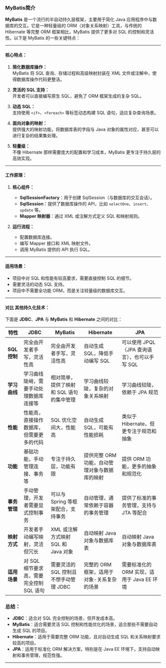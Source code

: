 ### MyBatis简介

**MyBatis** 是一个流行的半自动持久层框架，主要用于简化 Java 应用程序中与数据库的交互。它是一种轻量级的 ORM（对象关系映射）工具，与传统的 Hibernate 等完整 ORM 框架相比，MyBatis 提供了更多对 SQL 的控制和灵活性。以下是 MyBatis 的一些关键特点：

---

#### **核心特点：**

1. **简化数据库操作：**  
    MyBatis 将 SQL 查询、存储过程和高级映射封装在 XML 文件或注解中，使得数据库操作代码更整洁。
    
2. **灵活的 SQL 支持：**  
    开发者可以直接编写原生 SQL，避免了 ORM 框架生成的复杂 SQL。
    
3. **动态 SQL：**  
    支持使用 `<if>`、`<foreach>` 等标签动态构建 SQL 语句，适应复杂查询场景。
    
4. **面向对象的映射：**  
    提供强大的映射功能，将数据库表的字段与 Java 对象的属性对应，甚至可以进行复杂的结果集处理。
    
5. **轻量级：**  
    不像 Hibernate 那样需要庞大的配置和学习成本，MyBatis 更专注于持久层的高效实现。
    

---

#### **工作原理：**

1. **核心组件：**
    
    - **SqlSessionFactory**：用于创建 SqlSession（与数据库的交互会话）。
    - **SqlSession**：提供了数据库操作的 API，比如 `selectOne`、`insert`、`update` 等。
    - **Mapper 映射器**：通过 XML 或注解方式定义 SQL 和映射规则。
2. **运行流程：**
    
    - 配置数据库连接。
    - 编写 Mapper 接口和 XML 映射文件。
    - 调用 MyBatis 提供的 API 执行 SQL。

---

#### **适用场景：**

- 项目中对 SQL 和性能有较高要求，需要直接控制 SQL 的细节。
- 需要灵活的动态 SQL 支持。
- 项目中不需要全功能 ORM，而是关注轻量级的数据库交互。

---

#### **对比 其他持久化技术：**

下面是 **JDBC**、**JPA** 与 **MyBatis** 和 **Hibernate** 之间的对比：

| 特性         | **JDBC**                  | **MyBatis**               | **Hibernate**             | **JPA**                       |
| ---------- | ------------------------- | ------------------------- | ------------------------- | ----------------------------- |
| **SQL 控制** | 完全由开发者手写，灵活性高             | 完全由开发者手写，灵活性高             | 自动生成 SQL，降低手动编写 SQL       | 可以使用 JPQL（JPA 查询语言），也可以手写 SQL |
| **学习曲线**   | 学习曲线陡峭，需要手动处理数据库连接等       | 相对简单，提供了映射和 SQL 语句的集中管理   | 学习曲线较陡，复杂的对象关系映射          | 学习曲线较陡，依赖于 JPA 规范             |
| **性能**     | 性能高，直接操作数据库，但需要更多的代码      | SQL 优化空间大，性能高             | 自动生成 SQL，可能有性能损耗          | 类似于 Hibernate，但更专注于规范和抽象      |
| **功能**     | 基础功能，手动管理连接、事务等           | 专注于持久层，功能有限               | 提供完整 ORM 功能，自动管理对象与数据库的映射 | 提供 ORM 功能，更多的抽象和规范化           |
| **事务管理**   | 手动管理，开发者需要显式控制事务          | 可以与 Spring 等框架配合，支持事务     | 自动管理，通常依赖于容器的事务管理         | 提供了标准的事务管理，支持与 JTA 等配合        |
| **映射方式**   | 开发者手动编写映射，灵活但冗长           | XML 或注解方式映射 SQL 和 Java 对象 | 自动映射 Java 对象与数据库表         | 自动映射 Java 对象与数据库表             |
| **适用场景**   | 对 SQL 细节要求高，需要完全控制 SQL 语句 | 需要灵活的 SQL 控制且不想手动管理 JDBC  | 完整的 ORM 框架，适用于对象-关系复杂的场景  | 需要标准化的 ORM 实现，适用于 Java EE 环境  |


### 总结：

- **JDBC**：适合对 SQL 完全控制的场景，但开发成本高。
- **MyBatis**：适合需要灵活 SQL 控制和性能优化的场景，适合那些不需要自动生成 SQL 的项目。
- **Hibernate**：适用于需要完整 ORM 功能，且对自动生成 SQL 和关系映射要求较高的项目。
- **JPA**：适用于标准化 ORM 解决方案，特别是在 Java EE 环境下，支持自动映射和事务管理，规范性强。

---
